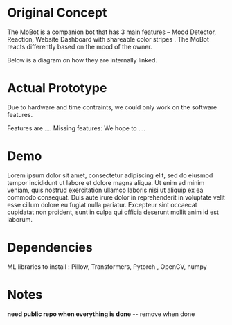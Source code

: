 # Original Concept

The MoBot is a companion bot that has 3 main features – Mood Detector, Reaction, Website Dashboard with shareable color stripes . The MoBot reacts differently based on the mood of the owner. 

Below is a diagram on how they are internally linked. 


# Actual Prototype 

Due to hardware and time contraints, we could only work on the software features. 

Features are ....
Missing features: 
We hope to ....

# Demo 
Lorem ipsum dolor sit amet, consectetur adipiscing elit, sed do eiusmod tempor incididunt ut labore et dolore magna aliqua. Ut enim ad minim veniam, quis nostrud exercitation ullamco laboris nisi ut aliquip ex ea commodo consequat. Duis aute irure dolor in reprehenderit in voluptate velit esse cillum dolore eu fugiat nulla pariatur. Excepteur sint occaecat cupidatat non proident, sunt in culpa qui officia deserunt mollit anim id est laborum.

# Dependencies
ML libraries to install : Pillow, Transformers, Pytorch , OpenCV, numpy


# Notes 

**need public repo when everything is done**   -- remove when done















































